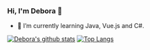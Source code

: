 ### Hi, I'm Debora 👋

- 🌱 I’m currently learning Java, Vue.js and C#.

[![Debora's github stats](https://github-readme-stats.vercel.app/api?username=deboragoncalves)](https://github.com/deboragoncalves/github-readme-stats)
[![Top Langs](https://github-readme-stats.vercel.app/api/top-langs/?username=deboragoncalves)](https://github.com/deboragoncalves/github-readme-stats)


